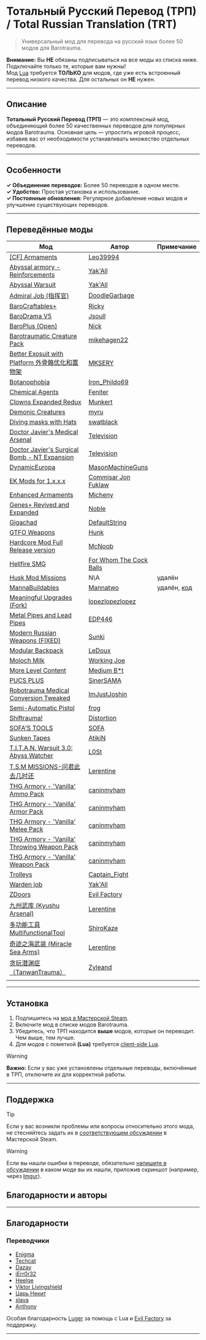 # Тотальный Русский Перевод (ТРП) / Total Russian Translation (TRT)

> Универсальный мод для перевода на русский язык более 50 модов для Barotrauma.

**Внимание:** Вы **НЕ** обязаны подписываться на все моды из списка ниже. Подключайте только те, которые вам нужны!  
Мод [Lua](https://steamcommunity.com/workshop/filedetails/?id=2559634234) требуется **ТОЛЬКО** для модов, где уже есть встроенный перевод низкого качества. Для остальных он **НЕ** нужен.

---

## Описание

**Тотальный Русский Перевод (ТРП)** — это комплексный мод, объединяющий более 50 качественных переводов для популярных модов Barotrauma. Основная цель — упростить игровой процесс, избавив вас от необходимости устанавливать множество отдельных переводов.

---

## Особенности

  **✓ Объединение переводов:** Более 50 переводов в одном месте.  
  **✓ Удобство:** Простая установка и использование.  
  **✓ Постоянные обновления:** Регулярное добавление новых модов и улучшение существующих переводов.  

---

## Переведённые моды

Мод | Автор | Примечание
--- | ----- | ----------
[[CF] Armaments](https://steamcommunity.com/sharedfiles/filedetails/?id=2975110317) | [Leo39994]
[Abyssal armory - Reinforcements](https://steamcommunity.com/sharedfiles/filedetails/?id=2306343465) | [Yak'All]
[Abyssal Warsuit](https://steamcommunity.com/sharedfiles/filedetails/?id=2480342460) | [Yak'All]
[Admiral Job (指挥官)](https://steamcommunity.com/sharedfiles/filedetails/?id=2955612327) | [DoodleGarbage]
[BaroCraftables+](https://steamcommunity.com/sharedfiles/filedetails/?id=2764140582) | [Ricky]
[BaroDrama V5](https://steamcommunity.com/sharedfiles/filedetails/?id=2719602039) | [Jsoull]
[BaroPlus (Open)](https://steamcommunity.com/sharedfiles/filedetails/?id=2645362256) | [Nick]
[Barotraumatic Creature Pack](https://steamcommunity.com/sharedfiles/filedetails/?id=2831987252) | [mikehagen22]
[Better Exosuit with Platform 外骨骼优化和置物架](https://steamcommunity.com/sharedfiles/filedetails/?id=2920285952) | [MKSERY]
[Botanophobia](https://steamcommunity.com/sharedfiles/filedetails/?id=2972500944) | [Iron_Phildo69]
[Chemical Agents](https://steamcommunity.com/sharedfiles/filedetails/?id=2974772300) | [Feniter]
[Clowns Expanded Redux](https://steamcommunity.com/sharedfiles/filedetails/?id=2958262925) | [Munkert]
[Demonic Creatures](https://steamcommunity.com/sharedfiles/filedetails/?id=2782243462) | [myru]
[Diving masks with Hats](https://steamcommunity.com/sharedfiles/filedetails/?id=2948012577) | [swatblack]
[Doctor Javier's Medical Arsenal](https://steamcommunity.com/sharedfiles/filedetails/?id=2983722514) | [Television]
[Doctor Javier's Surgical Bomb - NT Expansion](https://steamcommunity.com/sharedfiles/filedetails/?id=2982955270) | [Television]
[DynamicEuropa](https://steamcommunity.com/sharedfiles/filedetails/?id=2532991202) | [MasonMachineGuns]
[EK Mods for 1.x.x.x](https://steamcommunity.com/sharedfiles/filedetails/?id=2954237072) | [Commisar Jon Fuklaw]
[Enhanced Armaments](https://steamcommunity.com/sharedfiles/filedetails/?id=2764968387) | [Micheny]
[Genes+ Revived and Expanded](https://steamcommunity.com/sharedfiles/filedetails/?id=2799033770) | [Noble]
[Gigachad](https://steamcommunity.com/sharedfiles/filedetails/?id=2968517428) | [DefaultString]
[GTFO Weapons](https://steamcommunity.com/sharedfiles/filedetails/?id=2860853113) | [Hunk]
[Hardcore Mod Full Release version](https://steamcommunity.com/sharedfiles/filedetails/?id=2938921742) | [McNoob]
[Hellfire SMG](https://steamcommunity.com/sharedfiles/filedetails/?id=2984842114) | [For Whom The Cock Balls]
[Husk Mod Missions](https://steamcommunity.com/sharedfiles/filedetails/?id=2902332109) | N\A | удалён
[MannaBuildables](https://steamcommunity.com/workshop/filedetails/?id=2809102161) | [Mannatwo] | удалён, [код](https://repos.ecosyste.ms/hosts/GitHub/repositories/Mannatwo%2FMannaBuildables)
[Meaningful Upgrades (Fork)](https://steamcommunity.com/sharedfiles/filedetails/?id=2945425748) | [lopezlopezlopez]
[Metal Pipes and Lead Pipes](https://steamcommunity.com/sharedfiles/filedetails/?id=2975465811) | [EDP446]
[Modern Russian Weapons (FIXED)](https://steamcommunity.com/sharedfiles/filedetails/?id=2795668822) | [Sunki]
[Modular Backpack](https://steamcommunity.com/sharedfiles/filedetails/?id=2964144541) | [LeDoux]
[Moloch Milk](https://steamcommunity.com/sharedfiles/filedetails/?id=2667952918) | [Working Joe]
[More Level Content](https://steamcommunity.com/sharedfiles/filedetails/?id=2814493175) | [Medium B*t]
[PUCS PLUS](https://steamcommunity.com/sharedfiles/filedetails/?id=2770692431) | [SinerSAMA]
[Robotrauma Medical Conversion Tweaked](https://steamcommunity.com/sharedfiles/filedetails/?id=3029219159) | [ImJustJoshin]
[Semi-Automatic Pistol](https://steamcommunity.com/sharedfiles/filedetails/?id=2989869274) | [frog]
[Shiftrauma!](https://steamcommunity.com/sharedfiles/filedetails/?id=2981351080) | [Distortion]
[SOFA'S TOOLS](https://steamcommunity.com/sharedfiles/filedetails/?id=2498084832) | [SOFA]
[Sunken Tapes](https://steamcommunity.com/sharedfiles/filedetails/?id=2616577901) | [AtikiN]
[T.I.T.A.N. Warsuit 3.0: Abyss Watcher](https://steamcommunity.com/sharedfiles/filedetails/?id=2799697127) | [L0St]
[T.S.M MISSIONS-问君此去几时还](https://steamcommunity.com/sharedfiles/filedetails/?id=2852411866) | [Lerentine]
[THG Armory - 'Vanilla' Ammo Pack](https://steamcommunity.com/sharedfiles/filedetails/?id=2966494583) | [caninmyham]
[THG Armory - 'Vanilla' Armor Pack](https://steamcommunity.com/sharedfiles/filedetails/?id=2967303974) | [caninmyham]
[THG Armory - 'Vanilla' Melee Pack](https://steamcommunity.com/sharedfiles/filedetails/?id=2968391534) | [caninmyham]
[THG Armory - 'Vanilla' Throwing Weapon Pack](https://steamcommunity.com/sharedfiles/filedetails/?id=2985556310) | [caninmyham]
[THG Armory - 'Vanilla' Weapon Pack](https://steamcommunity.com/sharedfiles/filedetails/?id=2966487783) | [caninmyham]
[Trolleys](https://steamcommunity.com/sharedfiles/filedetails/?id=2981256960) | [Captain_Fight]
[Warden job](https://steamcommunity.com/sharedfiles/filedetails/?id=2687741461) | [Yak'All]
[ZDoors](https://steamcommunity.com/sharedfiles/filedetails/?id=2902757031) | [Evil Factory]
[九州武库 (Kyushu Arsenal)](https://steamcommunity.com/sharedfiles/filedetails/?id=2953749635) | [Lerentine]
[多功能工具MultifunctionalTool](https://steamcommunity.com/sharedfiles/filedetails/?id=2949732166) | [ShiroKaze]
[奇迹之海武装 (Miracle Sea Arms)](https://steamcommunity.com/sharedfiles/filedetails/?id=2827262734) | [Lerentine]
[贪玩潜渊症（TanwanTrauma）](https://steamcommunity.com/sharedfiles/filedetails/?id=2851435310) | [Zyleand]
|  |  |

---

## Установка

1. Подпишитесь на [мод в Мастерской Steam](https://steamcommunity.com/sharedfiles/filedetails/?id=2986079116).
2. Включите мод в списке модов Barotrauma.
3. Убедитесь, что ТРП находится **выше** модов, которые он переводит. Чем выше, тем лучше.
4. Для модов с пометкой **(Lua)** требуется [client-side Lua](https://steamcommunity.com/workshop/filedetails/?id=2559634234).

> [!WARNING]
> **Важно:** Если у вас уже установлены отдельные переводы, включённые в ТРП, отключите их для корректной работы.

---

## Поддержка

> [!TIP]
> Если у вас возникли проблемы или вопросы относительно этого мода, не стесняйтесь задать их в [соответствующем обсуждении](https://steamcommunity.com/sharedfiles/filedetails/discussions/2986079116) в Мастерской Steam.

> [!WARNING]
> Если вы нашли ошибки в переводе, обязательно [напишите в обсуждении](https://steamcommunity.com/workshop/filedetails/discussion/2986079116/5756210821501530061/) в каком моде вы их нашли, приложив скриншот (например, через [Imgur](https://imgur.com/)).

## Благодарности и авторы

---

## Благодарности

### Переводчики

- [Enigma]  
- [Techcat]  
- [Dazay]  
- [iErr0r32]  
- [Heelge]  
- [Viktor Livingshield]  
- [Царь Некит]  
- [slava]  
- [Anthony]  

Особая благодарность [Luger] за помощь с Lua и [Evil Factory] за поддержку.

---

[Leo39994]: https://steamcommunity.com/profiles/76561198189728271/myworkshopfiles/?appid=602960
[DoodleGarbage]: https://steamcommunity.com/profiles/76561199007237463/myworkshopfiles/?appid=602960
[Ricky]: https://steamcommunity.com/profiles/76561198304114409/myworkshopfiles/?appid=602960
[Jsoull]: https://steamcommunity.com/profiles/76561198023816114/myworkshopfiles/?appid=602960
[Nick]: https://steamcommunity.com/profiles/76561198062085376/myworkshopfiles/?appid=602960
[mikehagen22]: https://steamcommunity.com/profiles/76561198856548225/myworkshopfiles/?appid=602960
[MKSERY]: https://steamcommunity.com/profiles/76561198316859075/myworkshopfiles/?appid=602960
[Iron_Phildo69]: https://steamcommunity.com/profiles/76561198035244730/myworkshopfiles/?appid=602960
[Feniter]: https://steamcommunity.com/profiles/76561199105095974/myworkshopfiles/?appid=602960
[Munkert]: https://steamcommunity.com/profiles/76561198117783518/myworkshopfiles/?appid=602960
[myru]: https://steamcommunity.com/profiles/76561198208613169/myworkshopfiles/?appid=602960
[swatblack]: https://steamcommunity.com/profiles/76561198188401347/myworkshopfiles/?appid=602960
[Television]: https://steamcommunity.com/profiles/76561198434643316/myworkshopfiles/?appid=602960
[MasonMachineGuns]: https://steamcommunity.com/profiles/76561198865679732/myworkshopfiles/?appid=602960
[Commisar Jon Fuklaw]: https://steamcommunity.com/profiles/76561198039493969/myworkshopfiles/?appid=602960
[Micheny]: https://steamcommunity.com/profiles/76561198260494560/myworkshopfiles/?appid=602960
[Noble]: https://steamcommunity.com/profiles/76561198147644083/myworkshopfiles/?appid=602960
[DefaultString]: https://steamcommunity.com/profiles/76561198036872424/myworkshopfiles/?appid=602960
[Hunk]: https://steamcommunity.com/profiles/76561198040991477/myworkshopfiles/?appid=602960
[McNoob]: https://steamcommunity.com/profiles/76561197984240878/myworkshopfiles/?appid=602960
[For Whom The Cock Balls]: https://steamcommunity.com/profiles/76561198888370538/myworkshopfiles/?appid=602960
[Mannatwo]: https://steamcommunity.com/profiles/76561199381915596/myworkshopfiles/?appid=602960
[lopezlopezlopez]: https://steamcommunity.com/profiles/76561198967441757/myworkshopfiles/?appid=602960
[EDP446]: https://steamcommunity.com/profiles/76561198990364199/myworkshopfiles/?appid=602960
[Sunki]: https://steamcommunity.com/profiles/76561198284723876/myworkshopfiles/?appid=602960
[LeDoux]: https://steamcommunity.com/profiles/76561198335391165/myworkshopfiles/?appid=602960
[Working Joe]: https://steamcommunity.com/profiles/76561198295265148/myworkshopfiles/?appid=602960
[Medium B*t]: https://steamcommunity.com/profiles/76561198059838772/myworkshopfiles/?appid=602960
[SinerSAMA]: https://steamcommunity.com/profiles/76561198257023744/myworkshopfiles/?appid=602960
[ImJustJoshin]: https://steamcommunity.com/profiles/76561198089762191/myworkshopfiles/?appid=602960
[frog]: https://steamcommunity.com/profiles/76561198258403481/myworkshopfiles/?appid=602960
[Distortion]: https://steamcommunity.com/profiles/76561198997083908/myworkshopfiles/?appid=602960
[SOFA]: https://steamcommunity.com/profiles/76561198058190158/myworkshopfiles/?appid=602960
[AtikiN]: https://steamcommunity.com/profiles/76561197980057282/myworkshopfiles/?appid=602960
[L0St]: https://steamcommunity.com/profiles/76561198371102629/myworkshopfiles/?appid=602960
[caninmyham]: https://steamcommunity.com/profiles/76561198148077514/myworkshopfiles/?appid=602960
[Captain_Fight]: https://steamcommunity.com/profiles/76561198139609023/myworkshopfiles/?appid=602960
[Yak'All]: https://steamcommunity.com/profiles/76561198075697378/myworkshopfiles/?appid=602960
[Evil Factory]: https://steamcommunity.com/profiles/76561198067985351/myworkshopfiles/?appid=602960
[ShiroKaze]: https://steamcommunity.com/profiles/76561198819063472/myworkshopfiles/?appid=602960
[Lerentine]: https://steamcommunity.com/profiles/76561198220228133/myworkshopfiles/?appid=602960
[Zyleand]: https://steamcommunity.com/profiles/76561198843821480/myworkshopfiles/?appid=602960

[Enigma]: https://steamcommunity.com/profiles/76561198798090397/
[Techcat]: https://steamcommunity.com/profiles/76561198072319932/
[Dazay]: https://steamcommunity.com/profiles/76561198157442606/
[iErr0r32]: https://steamcommunity.com/profiles/76561198337231134/
[Heelge]: https://steamcommunity.com/profiles/76561198079050598/
[Viktor Livingshield]: https://steamcommunity.com/profiles/76561198329063268/
[Царь Некит]: https://steamcommunity.com/profiles/76561198965705560/
[slava]: https://steamcommunity.com/profiles/76561198938160913/
[Anthony]: https://steamcommunity.com/profiles/76561198035177155/
[Luger]: https://steamcommunity.com/profiles/76561197988023277/
